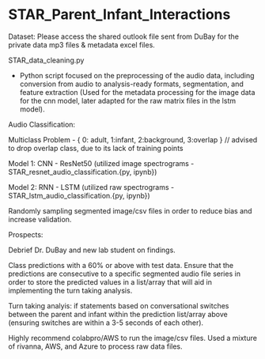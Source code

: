 # STAR_Parent_Infant_Interactions

Dataset: Please access the shared outlook file sent from DuBay for the private data mp3 files & metadata excel files.

STAR_data_cleaning.py
   
- Python script focused on the preprocessing of the audio data, including conversion from audio to analysis-ready formats, segmentation, and feature extraction (Used for the metadata processing for the image data for the cnn model, later adapted for the raw matrix files in the lstm model).

Audio Classification: 

Multiclass Problem - { 0: adult, 1:infant, 2:background, 3:overlap } // advised to drop overlap class, due to its lack of training points

Model 1: CNN - ResNet50 (utilized image spectrograms - STAR_resnet_audio_classification.{py, ipynb})

Model 2: RNN - LSTM (utilized raw spectrograms - STAR_lstm_audio_classification.{py, ipynb})

Randomly sampling segmented image/csv files in order to reduce bias and increase validation.

Prospects:

Debrief Dr. DuBay and new lab student on findings.

Class predictions with a 60% or above with test data. Ensure that the predictions are consecutive to a specific segmented audio file series in order to store the predicted values in a list/array that will aid in implementing the turn taking analysis.

Turn taking analyis: if statements based on conversational switches between the parent and infant within the prediction list/array above (ensuring switches are within a 3-5 seconds of each other).

Highly recommend colabpro/AWS to run the image/csv files. Used a mixture of rivanna, AWS, and Azure to process raw data files.
